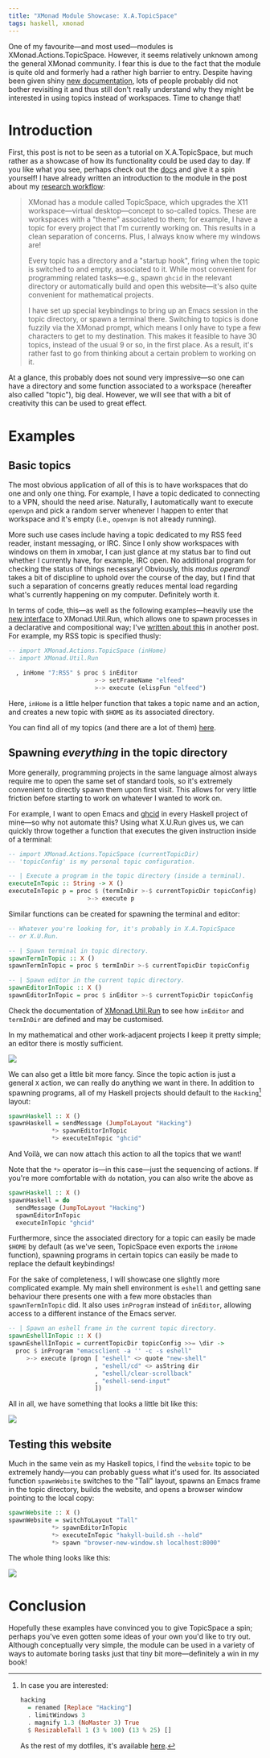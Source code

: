 ```yaml
---
title: "XMonad Module Showcase: X.A.TopicSpace"
tags: haskell, xmonad
---
```


One of my favourite—and most used—modules is XMonad.Actions.TopicSpace.
However, it seems relatively unknown among the general XMonad community.
I fear this is due to the fact that the module is quite old and formerly
had a rather high barrier to entry.  Despite having been given shiny
[new documentation][topic-space], lots of people probably did not bother
revisiting it and thus still don't really understand why they might be
interested in using topics instead of workspaces.  Time to change that!

<!--more-->

# Introduction

First, this post is not to be seen as a tutorial on X.A.TopicSpace, but
much rather as a showcase of how its functionality could be used day to
day.  If you like what you see, perhaps check out the
[docs][topic-space] and give it a spin yourself!  I have already written
an introduction to the module in the post about my [research workflow]:

> XMonad has a module called TopicSpace, which upgrades the X11
> workspace—virtual desktop—concept to so-called topics.  These are
> workspaces with a "theme" associated to them; for example, I have a
> topic for every project that I'm currently working on.  This results
> in a clean separation of concerns.  Plus, I always know where my
> windows are!
>
> Every topic has a directory and a "startup hook", firing when the
> topic is switched to and empty, associated to it.  While most
> convenient for programming related tasks—e.g., spawn `ghcid` in the
> relevant directory or automatically build and open this website—it's
> also quite convenient for mathematical projects.
>
> I have set up special keybindings to bring up an Emacs session in the
> topic directory, or spawn a terminal there.  Switching to topics is
> done fuzzily via the XMonad prompt, which means I only have to type a
> few characters to get to my destination.  This makes it feasible to
> have 30 topics, instead of the usual 9 or so, in the first place.  As
> a result, it's rather fast to go from thinking about a certain problem
> to working on it.

At a glance, this probably does not sound very impressive—so one can
have a directory and some function associated to a workspace (hereafter
also called "topic"), big deal.  However, we will see that with a bit of
creativity this can be used to great effect.

# Examples

## Basic topics

The most obvious application of all of this is to have workspaces that
do one and only one thing.  For example, I have a topic dedicated to
connecting to a VPN, should the need arise.  Naturally, I automatically
want to execute `openvpn` and pick a random server whenever I happen to
enter that workspace and it's empty (i.e., `openvpn` is not already
running).

More such use cases include having a topic dedicated to my RSS feed
reader, instant messaging, or IRC.  Since I only show workspaces with
windows on them in xmobar, I can just glance at my status bar to find
out whether I currently have, for example, IRC open.  No additional
program for checking the status of things necessary!  Obviously, this
_modus operandi_ takes a bit of discipline to uphold over the course of
the day, but I find that such a separation of concerns greatly reduces
mental load regarding what's currently happening on my computer.
Definitely worth it.

In terms of code, this—as well as the following examples—heavily use the
[new interface][xmonad.util.run] to XMonad.Util.Run, which allows one to
spawn processes in a declarative and compositional way; I've [written
about this][run-post] in another post.  For example, my RSS topic is
specified thusly:

``` haskell
-- import XMonad.Actions.TopicSpace (inHome)
-- import XMonad.Util.Run

  , inHome "7:RSS" $ proc $ inEditor
                        >-> setFrameName "elfeed"
                        >-> execute (elispFun "elfeed")
```

Here, `inHome` is a little helper function that takes a topic name and
an action, and creates a new topic with `$HOME` as its associated
directory.

You can find all of my topics (and there are a lot of them)
[here](https://gitlab.com/slotThe/dotfiles/-/blob/master/xmonad/.config/xmonad/src/xmonad.hs#L219-L265).

## Spawning *everything* in the topic directory

More generally, programming projects in the same language almost always
require me to open the same set of standard tools, so it's extremely
convenient to directly spawn them upon first visit.  This allows for
very little friction before starting to work on whatever I wanted to
work on.

For example, I want to open Emacs and [ghcid] in every Haskell project
of mine—so why not automate this?  Using what X.U.Run gives us, we can
quickly throw together a function that executes the given instruction
inside of a terminal:

``` haskell
-- import XMonad.Actions.TopicSpace (currentTopicDir)
-- 'topicConfig' is my personal topic configuration.

-- | Execute a program in the topic directory (inside a terminal).
executeInTopic :: String -> X ()
executeInTopic p = proc $ (termInDir >-$ currentTopicDir topicConfig)
                      >-> execute p
```

Similar functions can be created for spawning the terminal and editor:

``` haskell
-- Whatever you're looking for, it's probably in X.A.TopicSpace
-- or X.U.Run.

-- | Spawn terminal in topic directory.
spawnTermInTopic :: X ()
spawnTermInTopic = proc $ termInDir >-$ currentTopicDir topicConfig

-- | Spawn editor in the current topic directory.
spawnEditorInTopic :: X ()
spawnEditorInTopic = proc $ inEditor >-$ currentTopicDir topicConfig
```

Check the documentation of [XMonad.Util.Run] to see how `inEditor` and
`termInDir` are defined and may be customised.

In my mathematical and other work-adjacent projects I keep it pretty
simple; an editor there is mostly sufficient.

<img class="pure-img" src="../phd-workflow/topics.gif">

We can also get a little bit more fancy.  Since the topic action is just
a general `X` action, we can really do anything we want in there.  In
addition to spawning programs, all of my Haskell projects should default
to the `Hacking`[^1] layout:

``` haskell
spawnHaskell :: X ()
spawnHaskell = sendMessage (JumpToLayout "Hacking")
            *> spawnEditorInTopic
            *> executeInTopic "ghcid"
```

And Voilà, we can now attach this action to all the topics that we want!

Note that the `*>` operator is—in this case—just the sequencing of
actions.  If you're more comfortable with `do` notation, you can also
write the above as

``` haskell
spawnHaskell :: X ()
spawnHaskell = do
  sendMessage (JumpToLayout "Hacking")
  spawnEditorInTopic
  executeInTopic "ghcid"
```

Furthermore, since the associated directory for a topic can easily be
made `$HOME` by default (as we've seen, TopicSpace even exports the
`inHome` function), spawning programs in certain topics can easily be
made to replace the default keybindings!

For the sake of completeness, I will showcase one slightly more
complicated example.  My main shell environment is `eshell` and getting
sane behaviour there presents one with a few more obstacles than
`spawnTermInTopic` did.  It also uses `inProgram` instead of `inEditor`,
allowing access to a different instance of the Emacs server.

``` haskell
-- | Spawn an eshell frame in the current topic directory.
spawnEshellInTopic :: X ()
spawnEshellInTopic = currentTopicDir topicConfig >>= \dir ->
  proc $ inProgram "emacsclient -a '' -c -s eshell"
     >-> execute (progn [ "eshell" <> quote "new-shell"
                        , "eshell/cd" <> asString dir
                        , "eshell/clear-scrollback"
                        , "eshell-send-input"
                        ])
```

All in all, we have something that looks a little bit like this:

<img class="pure-img" src="./haskell-topic.gif">

## Testing this website

Much in the same vein as my Haskell topics, I find the `website` topic
to be extremely handy—you can probably guess what it's used for.  Its
associated function `spawnWebsite` switches to the "Tall" layout, spawns
an Emacs frame in the topic directory, builds the website, and opens a
browser window pointing to the local copy:

``` haskell
spawnWebsite :: X ()
spawnWebsite = switchToLayout "Tall"
            *> spawnEditorInTopic
            *> executeInTopic "hakyll-build.sh --hold"
            *> spawn "browser-new-window.sh localhost:8000"
```

The whole thing looks like this:

<img class="pure-img" src="./website.gif">

# Conclusion

Hopefully these examples have convinced you to give TopicSpace a spin;
perhaps you've even gotten some ideas of your own you'd like to try out.
Although conceptually very simple, the module can be used in a variety
of ways to automate boring tasks just that tiny bit more—definitely a
win in my book!

[XMonad.Util.Run]: https://hackage.haskell.org/package/xmonad-contrib/docs/XMonad-Util-Run.html#g:EDSL
[ghcid]: https://github.com/ndmitchell/ghcid
[research workflow]: ../phd-workflow/2022-05-01-my-phd-workflow.html
[run-post]: ../2022-05-25-calling-emacs-from-xmonad.html
[topic-space]: https://hackage.haskell.org/package/xmonad-contrib/docs/XMonad-Actions-TopicSpace.html

[^1]: In case you are interested:

      ``` haskell
      hacking
        = renamed [Replace "Hacking"]
        . limitWindows 3
        . magnify 1.3 (NoMaster 3) True
        $ ResizableTall 1 (3 % 100) (13 % 25) []
      ```

      As the rest of my dotfiles, it's available
      [here](https://gitlab.com/slotThe/dotfiles/-/blob/master/xmonad/.config/xmonad/src/xmonad.hs#L341).
